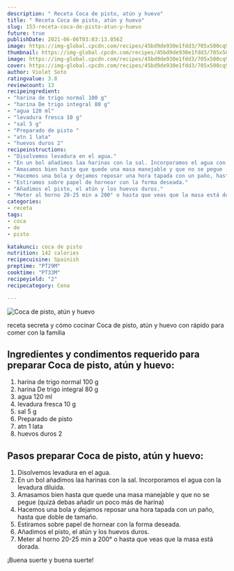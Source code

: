 ```yaml
---
description: " Receta Coca de pisto, atún y huevo"
title: " Receta Coca de pisto, atún y huevo"
slug: 153-receta-coca-de-pisto-atun-y-huevo
future: true
publishDate: 2021-06-06T03:03:13.056Z
image: https://img-global.cpcdn.com/recipes/45bd9de930e1fdd3/705x500cq90/coca-de-pisto-atun-y-huevo-foto-principal.jpg
thumbnail: https://img-global.cpcdn.com/recipes/45bd9de930e1fdd3/705x500cq90/coca-de-pisto-atun-y-huevo-foto-principal.jpg
image: https://img-global.cpcdn.com/recipes/45bd9de930e1fdd3/705x500cq90/coca-de-pisto-atun-y-huevo-foto-principal.jpg
cover: https://img-global.cpcdn.com/recipes/45bd9de930e1fdd3/705x500cq90/coca-de-pisto-atun-y-huevo-foto-principal.jpg
author: Violet Soto
ratingvalue: 3.8
reviewcount: 13
recipeingredient:
- "harina de trigo normal 100 g"
- "harina De trigo integral 80 g"
- "agua 120 ml"
- "levadura fresca 10 g"
- "sal 5 g"
- "Preparado de pisto "
- "atn 1 lata"
- "huevos duros 2"
recipeinstructions:
- "Disolvemos levadura en el agua."
- "En un bol añadimos laa harinas con la sal. Incorporamos el agua con la levadura diluida."
- "Amasamos bien hasta que quede una masa manejable y que no se pegue (quizá debas añadir un poco más de harina)"
- "Hacemos una bola y dejamos reposar una hora tapada con un paño, hasta que doble de tamaño."
- "Estiramos sobre papel de hornear con la forma deseada."
- "Añadimos el pisto, el atún y los huevos duros."
- "Meter al horno 20-25 min a 200° o hasta que veas que la masa está dorada."
categories:
- receta
tags:
- coca
- de
- pisto

katakunci: coca de pisto 
nutrition: 142 calories
recipecuisine: Spainish
preptime: "PT29M"
cooktime: "PT33M"
recipeyield: "2"
recipecategory: Cena

---
```



![Coca de pisto, atún y huevo](https://img-global.cpcdn.com/recipes/45bd9de930e1fdd3/705x500cq90/coca-de-pisto-atun-y-huevo-foto-principal.jpg)

receta secreta y cómo cocinar Coca de pisto, atún y huevo con rápido para comer con la familia

<!--inarticleads1-->

## Ingredientes y condimentos requerido para preparar Coca de pisto, atún y huevo:

1. harina de trigo normal 100 g
1. harina De trigo integral 80 g
1. agua 120 ml
1. levadura fresca 10 g
1. sal 5 g
1. Preparado de pisto 
1. atn 1 lata
1. huevos duros 2



<!--inarticleads2-->

## Pasos preparar Coca de pisto, atún y huevo:

1. Disolvemos levadura en el agua.
1. En un bol añadimos laa harinas con la sal. Incorporamos el agua con la levadura diluida.
1. Amasamos bien hasta que quede una masa manejable y que no se pegue (quizá debas añadir un poco más de harina)
1. Hacemos una bola y dejamos reposar una hora tapada con un paño, hasta que doble de tamaño.
1. Estiramos sobre papel de hornear con la forma deseada.
1. Añadimos el pisto, el atún y los huevos duros.
1. Meter al horno 20-25 min a 200° o hasta que veas que la masa está dorada.



¡Buena suerte y buena suerte!

